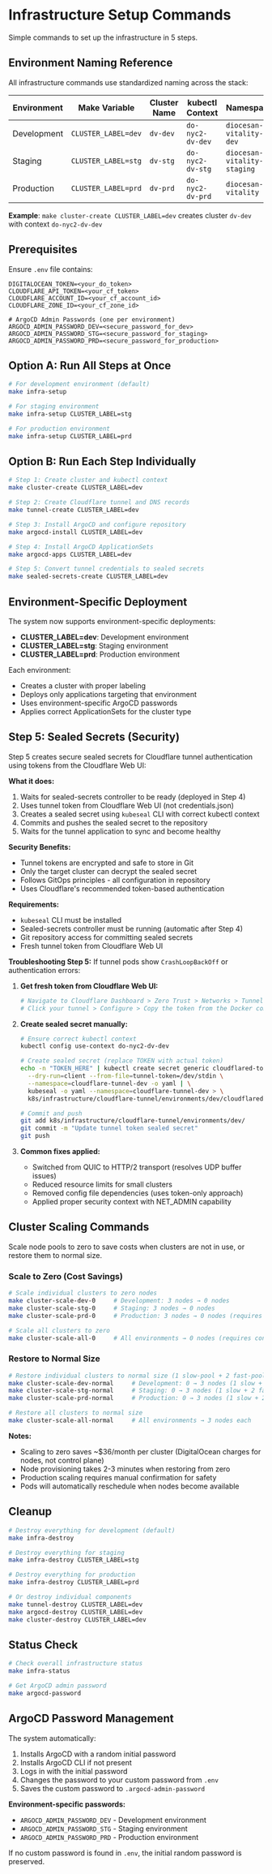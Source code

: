# Infrastructure Setup Commands

Simple commands to set up the infrastructure in 5 steps.

## Environment Naming Reference

All infrastructure commands use standardized naming across the stack:

| Environment | Make Variable       | Cluster Name | kubectl Context  | Namespace                   | ArgoCD URL                              |
| ----------- | ------------------- | ------------ | ---------------- | --------------------------- | --------------------------------------- |
| Development | `CLUSTER_LABEL=dev` | `dv-dev`     | `do-nyc2-dv-dev` | `diocesan-vitality-dev`     | https://dev.argocd.diocesanvitality.org |
| Staging     | `CLUSTER_LABEL=stg` | `dv-stg`     | `do-nyc2-dv-stg` | `diocesan-vitality-staging` | https://stg.argocd.diocesanvitality.org |
| Production  | `CLUSTER_LABEL=prd` | `dv-prd`     | `do-nyc2-dv-prd` | `diocesan-vitality`         | https://prd.argocd.diocesanvitality.org |

**Example**: `make cluster-create CLUSTER_LABEL=dev` creates cluster `dv-dev` with context `do-nyc2-dv-dev`

## Prerequisites

Ensure `.env` file contains:

```
DIGITALOCEAN_TOKEN=<your_do_token>
CLOUDFLARE_API_TOKEN=<your_cf_token>
CLOUDFLARE_ACCOUNT_ID=<your_cf_account_id>
CLOUDFLARE_ZONE_ID=<your_cf_zone_id>

# ArgoCD Admin Passwords (one per environment)
ARGOCD_ADMIN_PASSWORD_DEV=<secure_password_for_dev>
ARGOCD_ADMIN_PASSWORD_STG=<secure_password_for_staging>
ARGOCD_ADMIN_PASSWORD_PRD=<secure_password_for_production>
```

## Option A: Run All Steps at Once

```bash
# For development environment (default)
make infra-setup

# For staging environment
make infra-setup CLUSTER_LABEL=stg

# For production environment
make infra-setup CLUSTER_LABEL=prd
```

## Option B: Run Each Step Individually

```bash
# Step 1: Create cluster and kubectl context
make cluster-create CLUSTER_LABEL=dev

# Step 2: Create Cloudflare tunnel and DNS records
make tunnel-create CLUSTER_LABEL=dev

# Step 3: Install ArgoCD and configure repository
make argocd-install CLUSTER_LABEL=dev

# Step 4: Install ArgoCD ApplicationSets
make argocd-apps CLUSTER_LABEL=dev

# Step 5: Convert tunnel credentials to sealed secrets
make sealed-secrets-create CLUSTER_LABEL=dev
```

## Environment-Specific Deployment

The system now supports environment-specific deployments:

- **CLUSTER_LABEL=dev**: Development environment
- **CLUSTER_LABEL=stg**: Staging environment
- **CLUSTER_LABEL=prd**: Production environment

Each environment:

- Creates a cluster with proper labeling
- Deploys only applications targeting that environment
- Uses environment-specific ArgoCD passwords
- Applies correct ApplicationSets for the cluster type

## Step 5: Sealed Secrets (Security)

Step 5 creates secure sealed secrets for Cloudflare tunnel authentication using tokens from the Cloudflare Web UI:

**What it does:**

1. Waits for sealed-secrets controller to be ready (deployed in Step 4)
2. Uses tunnel token from Cloudflare Web UI (not credentials.json)
3. Creates a sealed secret using `kubeseal` CLI with correct kubectl context
4. Commits and pushes the sealed secret to the repository
5. Waits for the tunnel application to sync and become healthy

**Security Benefits:**

- Tunnel tokens are encrypted and safe to store in Git
- Only the target cluster can decrypt the sealed secret
- Follows GitOps principles - all configuration in repository
- Uses Cloudflare's recommended token-based authentication

**Requirements:**

- `kubeseal` CLI must be installed
- Sealed-secrets controller must be running (automatic after Step 4)
- Git repository access for committing sealed secrets
- Fresh tunnel token from Cloudflare Web UI

**Troubleshooting Step 5:**
If tunnel pods show `CrashLoopBackOff` or authentication errors:

1. **Get fresh token from Cloudflare Web UI:**

   ```bash
   # Navigate to Cloudflare Dashboard > Zero Trust > Networks > Tunnels
   # Click your tunnel > Configure > Copy the token from the Docker command
   ```

2. **Create sealed secret manually:**

   ```bash
   # Ensure correct kubectl context
   kubectl config use-context do-nyc2-dv-dev

   # Create sealed secret (replace TOKEN with actual token)
   echo -n "TOKEN_HERE" | kubectl create secret generic cloudflared-token \
     --dry-run=client --from-file=tunnel-token=/dev/stdin \
     --namespace=cloudflare-tunnel-dev -o yaml | \
     kubeseal -o yaml --namespace=cloudflare-tunnel-dev > \
     k8s/infrastructure/cloudflare-tunnel/environments/dev/cloudflared-token-sealedsecret.yaml

   # Commit and push
   git add k8s/infrastructure/cloudflare-tunnel/environments/dev/
   git commit -m "Update tunnel token sealed secret"
   git push
   ```

3. **Common fixes applied:**
   - Switched from QUIC to HTTP/2 transport (resolves UDP buffer issues)
   - Reduced resource limits for small clusters
   - Removed config file dependencies (uses token-only approach)
   - Applied proper security context with NET_ADMIN capability

## Cluster Scaling Commands

Scale node pools to zero to save costs when clusters are not in use, or restore them to normal size.

### Scale to Zero (Cost Savings)

```bash
# Scale individual clusters to zero nodes
make cluster-scale-dev-0     # Development: 3 nodes → 0 nodes
make cluster-scale-stg-0     # Staging: 3 nodes → 0 nodes
make cluster-scale-prd-0     # Production: 3 nodes → 0 nodes (requires confirmation)

# Scale all clusters to zero
make cluster-scale-all-0     # All environments → 0 nodes (requires confirmation)
```

### Restore to Normal Size

```bash
# Restore individual clusters to normal size (1 slow-pool + 2 fast-pool)
make cluster-scale-dev-normal     # Development: 0 → 3 nodes (1 slow + 2 fast)
make cluster-scale-stg-normal     # Staging: 0 → 3 nodes (1 slow + 2 fast)
make cluster-scale-prd-normal     # Production: 0 → 3 nodes (1 slow + 2 fast)

# Restore all clusters to normal size
make cluster-scale-all-normal     # All environments → 3 nodes each
```

**Notes:**

- Scaling to zero saves ~$36/month per cluster (DigitalOcean charges for nodes, not control plane)
- Node provisioning takes 2-3 minutes when restoring from zero
- Production scaling requires manual confirmation for safety
- Pods will automatically reschedule when nodes become available

## Cleanup

```bash
# Destroy everything for development (default)
make infra-destroy

# Destroy everything for staging
make infra-destroy CLUSTER_LABEL=stg

# Destroy everything for production
make infra-destroy CLUSTER_LABEL=prd

# Or destroy individual components
make tunnel-destroy CLUSTER_LABEL=dev
make argocd-destroy CLUSTER_LABEL=dev
make cluster-destroy CLUSTER_LABEL=dev
```

## Status Check

```bash
# Check overall infrastructure status
make infra-status

# Get ArgoCD admin password
make argocd-password
```

## ArgoCD Password Management

The system automatically:

1. Installs ArgoCD with a random initial password
2. Installs ArgoCD CLI if not present
3. Logs in with the initial password
4. Changes the password to your custom password from `.env`
5. Saves the custom password to `.argocd-admin-password`

**Environment-specific passwords:**

- `ARGOCD_ADMIN_PASSWORD_DEV` - Development environment
- `ARGOCD_ADMIN_PASSWORD_STG` - Staging environment
- `ARGOCD_ADMIN_PASSWORD_PRD` - Production environment

If no custom password is found in `.env`, the initial random password is preserved.
